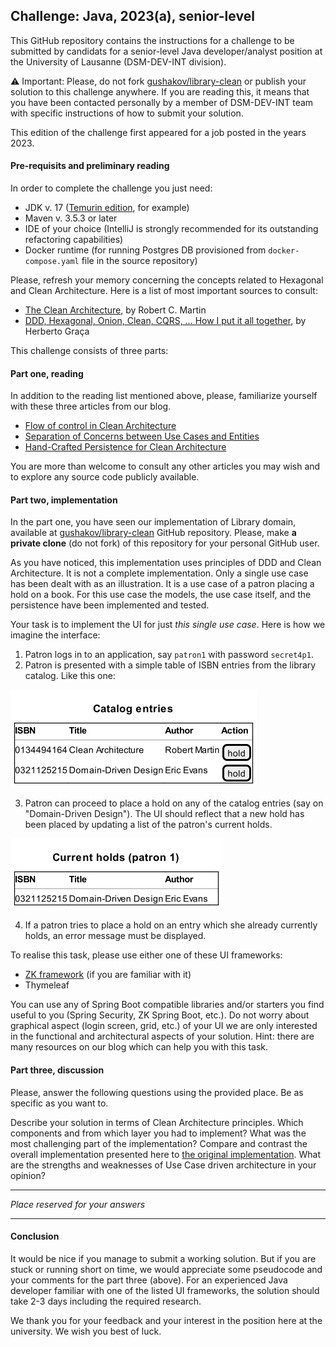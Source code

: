 Challenge: Java, 2023(a), senior-level
---

This GitHub repository contains the instructions for a challenge to be submitted by candidats for a senior-level Java
developer/analyst position at the University of Lausanne (DSM-DEV-INT division).

:warning: Important: Please, do not fork [gushakov/library-clean](https://github.com/gushakov/library-clean) or publish 
your solution to this challenge anywhere. If you are reading this, it means that you have been contacted personally by 
a member of DSM-DEV-INT team with specific instructions of how to submit your solution.

This edition of the challenge first appeared for a job posted in the years 2023.

#### Pre-requisits and preliminary reading

In order to complete the challenge you just need:
- JDK v. 17 ([Temurin edition](https://adoptium.net/temurin/releases/), for example)
- Maven v. 3.5.3 or later
- IDE of your choice (IntelliJ is strongly recommended for its outstanding refactoring capabilities)
- Docker runtime (for running Postgres DB provisioned from `docker-compose.yaml` file in the source repository)

Please, refresh your memory concerning the concepts related to Hexagonal and Clean Architecture. Here is a list of most
important sources to consult:
- [The Clean Architecture](https://blog.cleancoder.com/uncle-bob/2012/08/13/the-clean-architecture.html), by Robert C. Martin
- [DDD, Hexagonal, Onion, Clean, CQRS, … How I put it all together](https://herbertograca.com/2017/11/16/explicit-architecture-01-ddd-hexagonal-onion-clean-cqrs-how-i-put-it-all-together/), by Herberto Graça

This challenge consists of three parts:

#### Part one, reading

In addition to the reading list mentioned above, please, familiarize yourself with these three articles from our blog.

- [Flow of control in Clean Architecture](https://medium.com/unil-ci-software-engineering/flow-of-control-in-clean-architecture-23662dfd24f7)
- [Separation of Concerns between Use Cases and Entities](https://medium.com/unil-ci-software-engineering/separation-of-concern-between-use-cases-and-entities-e3a86cdee49e)
- [Hand-Crafted Persistence for Clean Architecture](https://medium.com/unil-ci-software-engineering/hand-crafted-persistence-for-clean-architecture-3fe46cbef531)

You are more than welcome to consult any other articles you may wish and to explore any source code publicly available.

#### Part two, implementation

In the part one, you have seen our implementation of Library domain, available at 
[gushakov/library-clean](https://github.com/gushakov/library-clean) GitHub repository. Please, make **a private clone**
(do not fork) of this repository for your personal GitHub user.

As you have noticed, this implementation uses principles of DDD and Clean Architecture. It is not a complete 
implementation. Only a single use case has been dealt with as an illustration. It is a use case of a patron placing a
hold on a book. For this use case the models, the use case itself, and the persistence have been implemented and tested.

Your task is to implement the UI for just _this single use case_. Here is how we imagine the interface:

1. Patron logs in to an application, say `patron1` with password `secret4p1`.
2. Patron is presented with a simple table of ISBN entries from the library catalog. Like this one:

![catalog-entries](./docs/catalog-entries.png)

3. Patron can proceed to place a hold on any of the catalog entries (say on "Domain-Driven Design"). The UI should
reflect that a new hold has been placed by updating a list of the patron's current holds.

![current-holds](./docs/current-holds.png)

4. If a patron tries to place a hold on an entry which she already currently holds, an error message must be displayed.

To realise this task, please use either one of these UI frameworks:

- [ZK framework](https://www.zkoss.org/) (if you are familiar with it)
- Thymeleaf

You can use any of Spring Boot compatible libraries and/or starters you find useful to you (Spring Security,
ZK Spring Boot, etc.). 
Do not worry about graphical aspect (login screen, grid, etc.) of your UI we are only interested in the functional and 
architectural aspects of your solution. Hint: there are many resources on our blog which can help you with this task.

#### Part three, discussion

Please, answer the following questions using the provided place. Be as specific as you want to.

Describe your solution in terms of Clean Architecture principles. Which components and from which layer you had to 
implement? What was the most challenging part of the implementation? Compare and contrast the overall implementation
presented here to [the original implementation](https://github.com/ddd-by-examples/library). What are the strengths 
and weaknesses of Use Case driven architecture in your opinion?

---

_Place reserved for your answers_

---

#### Conclusion

It would be nice if you manage to submit a working solution. But if you are stuck or running short on time, we would
appreciate some pseudocode and your comments for the part three (above). For an experienced Java developer familiar with
one of the listed UI frameworks, the solution should take 2-3 days including the required research.

We thank you for your feedback and your interest in the position here at the university. We wish you best of luck.

